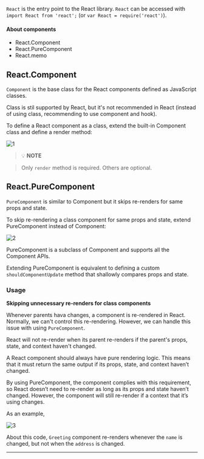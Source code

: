 `React` is the entry point to the React library. `React` can be accessed with `import React from 'react';` (or `var React = require('react')`).

#### About components

- React.Component
- React.PureComponent
- React.memo

## React.Component

`Component` is the base class for the React components defined as JavaScript classes.

Class is stil supported by React, but it's not recommended in React (instead of using class, recommending to use component and hook).

To define a React component as a class, extend the built-in Component class and define a render method:

![1](https://github.com/jinscodes/Blog_nextJS/assets/87598134/016f1915-cabe-477e-a854-c392f1cc8831)

> 💡 **NOTE**

> Only `render` method is required. Others are optional.

## React.PureComponent

`PureComponent` is similar to Component but it skips re-renders for same props and state.

To skip re-rendering a class component for same props and state, extend PureComponent instead of Component:

![2](https://github.com/jinscodes/Blog_nextJS/assets/87598134/891d92d9-6233-4692-b83d-96d628b4dd2a)

PureComponent is a subclass of Component and supports all the Component APIs.

Extending PureComponent is equivalent to defining a custom `shouldComponentUpdate` method that shallowly compares props and state.

### Usage

**Skipping unnecessary re-renders for class components**

Whenever parents hava changes, a component is re-rendered in React. Normally, we can't control this re-rendering. However, we can handle this issue with using `PureComponent`.

React will not re-render when its parent re-renders if the parent's props, state, and context haven't changed.

A React component should always have pure rendering logic. This means that it must return the same output if its props, state, and context haven’t changed.

By using PureComponent, the component complies with this requirement, so React doesn’t need to re-render as long as its props and state haven’t changed. However, the component will still re-render if a context that it’s using changes.

As an example,

![3](https://github.com/jinscodes/Blog_nextJS/assets/87598134/e40f806d-e764-4730-a959-3d9521df09e0)

About this code, `Greeting` component re-renders whenever the `name` is changed, but not when the `address` is changed.

---

[](https://react.dev/reference/react/Component)

[](https://legacy.reactjs.org/docs/react-api.html#reactpurecomponent)

[](https://legacy.reactjs.org/docs/react-api.html#reactcomponent)
